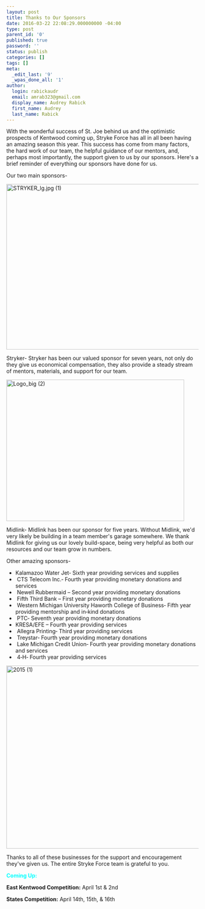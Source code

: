 ```yaml
---
layout: post
title: Thanks to Our Sponsors
date: 2016-03-22 22:08:29.000000000 -04:00
type: post
parent_id: '0'
published: true
password: ''
status: publish
categories: []
tags: []
meta:
  _edit_last: '9'
  _wpas_done_all: '1'
author:
  login: rabickaudr
  email: amrab323@gmail.com
  display_name: Audrey Rabick
  first_name: Audrey
  last_name: Rabick
---
```

<p>With the wonderful success of St. Joe behind us and the optimistic prospects of Kentwood coming up, Stryke Force has all in all been having an amazing season this year. This success has come from many factors, the hard work of our team, the helpful guidance of our mentors, and, perhaps most importantly, the support given to us by our sponsors. Here's a brief reminder of everything our sponsors have done for us.</p>
<p>Our two main sponsors-</p>
<p><a href="http://strykeforce.org/wp-content/uploads/2014/09/STRYKER_lg.jpg-1.jpg" rel="attachment wp-att-1107"><img class="aligncenter size-full wp-image-1107" src="{{ site.baseurl }}/assets/images/STRYKER_lg.jpg-1.jpg" alt="STRYKER_lg.jpg (1)" width="1802" height="434" /></a></p>
<p>Stryker- Stryker has been our valued sponsor for seven years, not only do they give us economical compensation, they also provide a steady stream of mentors, materials, and support for our team.</p>
<p><a href="http://strykeforce.org/wp-content/uploads/2014/09/Logo_big-2.jpg" rel="attachment wp-att-1077"><img class="aligncenter size-full wp-image-1077" src="{{ site.baseurl }}/assets/images/Logo_big-2.jpg" alt="Logo_big (2)" width="466" height="371" /></a></p>
<p>Midlink- Midlink has been our sponsor for five years. Without Midlink, we'd very likely be building in a team member's garage somewhere. We thank Midlink for giving us our lovely build-space, being very helpful as both our resources and our team grow in numbers.</p>
<p>Other amazing sponsors-</p>
<ul>
<li>Kalamazoo Water Jet​‐ Sixth year providing services and supplies</li>
<li> CTS Telecom Inc.​‐ Fourth year providing monetary donations and services</li>
<li> Newell Rubbermaid ​– Second year providing monetary donations</li>
<li> Fifth Third Bank ​– First year providing monetary donations</li>
<li> Western Michigan University Haworth College of Business​‐ Fifth year providing mentorship and in‐kind donations</li>
<li> PTC​‐ Seventh year providing monetary donations</li>
<li>KRESA/EFE ​– Fourth year providing services</li>
<li> Allegra Printing​‐ Third year providing services</li>
<li> Treystar​‐ Fourth year providing monetary donations</li>
<li> Lake Michigan Credit Union​‐ Fourth year providing monetary donations and services</li>
<li> 4‐H​‐ Fourth year providing services</li>
</ul>
<p><a href="http://strykeforce.org/wp-content/uploads/2016/01/2015-1.jpg" rel="attachment wp-att-3333"><img class="aligncenter size-full wp-image-3333" src="{{ site.baseurl }}/assets/images/2015-1.jpg" alt="2015 (1)" width="720" height="480" /></a></p>
<p>Thanks to all of these businesses for the support and encouragement they've given us. The entire Stryke Force team is grateful to you.</p>
<p><span style="color: #00ffff;"><strong>Coming Up:</strong></span></p>
<p><strong>East Kentwood Competition:</strong> April 1st &amp; 2nd</p>
<p><strong>States Competition:</strong> April 14th, 15th, &amp; 16th</p>
<p>&nbsp;</p>
<p>&nbsp;</p>
<p>&nbsp;</p>
